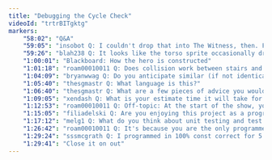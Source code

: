 ```yaml
---
title: "Debugging the Cycle Check"
videoId: "trtrBITgktg"
markers:
    "58:02": "Q&A"
    "59:05": "insobot Q: I couldn't drop that into The Witness, then. FailFish Really. Kappa?"
    "59:26": "blah238 Q: It looks like the torso sprite occasionally draws on top of the head sprite, e.g. going up stairs"
    "1:00:01": "Blackboard: How the hero is constructed"
    "1:01:18": "roam00010011 Q: Does collision work between stairs and hero? Because body under and head above the stairs should not happen"
    "1:04:09": "bryanwwag Q: Do you anticipate similar (if not identical) graph sorting would be used for any other game purpose (other than sprite sort)?"
    "1:05:40": "thesgmastr Q: What language is this?"
    "1:06:40": "thesgmastr Q: What are a few pieces of advice you would give to a new programmer?"
    "1:09:05": "xendash Q: What is your estimate time it will take for you to finish Handmade Hero? And how different is it from the original estimate? (I assume you are about halfway)"
    "1:12:53": "roam00010011 Q: Off-topic: At the start of the show, you said that every game programmer uses a dev setup similar to what we use: debug with Visual Studio, but code with a different editor. Why?"
    "1:15:05": "filiadelski Q: Are you enjoying this project as a programming challenge or are your efforts mainly put into the teaching part of it?"
    "1:17:12": "melg1 Q: What do you think about unit testing and test driven development applied to C++ code? Is this technique really useful and worth trying?"
    "1:26:42": "roam00010011 Q: It's because you are the only programmer! When working in a team that will use your code, you need const"
    "1:29:24": "sssmcgrath Q: I programmed in 100% const correct for 5 years. Never again"
    "1:29:41": "Close it on out"
---
```

